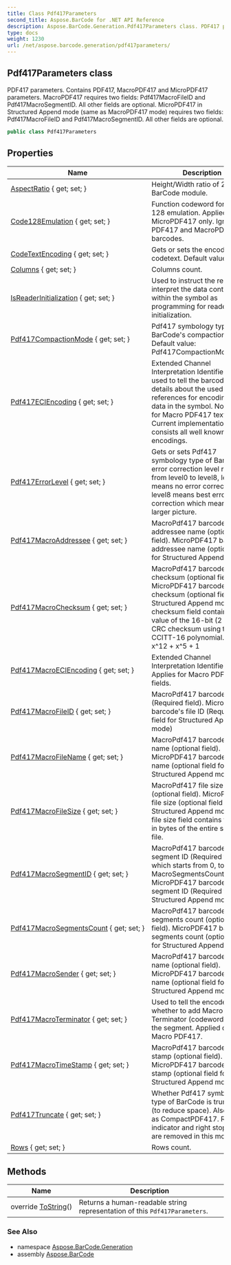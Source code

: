 ```yaml
---
title: Class Pdf417Parameters
second_title: Aspose.BarCode for .NET API Reference
description: Aspose.BarCode.Generation.Pdf417Parameters class. PDF417 parameters. Contains PDF417 MacroPDF417 and MicroPDF417 parameters. MacroPDF417 requires two fields Pdf417MacroFileID and Pdf417MacroSegmentID. All other fields are optional. MicroPDF417 in Structured Append mode same as MacroPDF417 mode requires two fields Pdf417MacroFileID and Pdf417MacroSegmentID. All other fields are optional
type: docs
weight: 1230
url: /net/aspose.barcode.generation/pdf417parameters/
---
```

## Pdf417Parameters class

PDF417 parameters. Contains PDF417, MacroPDF417 and MicroPDF417 parameters. MacroPDF417 requires two fields: Pdf417MacroFileID and Pdf417MacroSegmentID. All other fields are optional. MicroPDF417 in Structured Append mode (same as MacroPDF417 mode) requires two fields: Pdf417MacroFileID and Pdf417MacroSegmentID. All other fields are optional.

```csharp
public class Pdf417Parameters
```

## Properties

| Name | Description |
| --- | --- |
| [AspectRatio](../../aspose.barcode.generation/pdf417parameters/aspectratio/) { get; set; } | Height/Width ratio of 2D BarCode module. |
| [Code128Emulation](../../aspose.barcode.generation/pdf417parameters/code128emulation/) { get; set; } | Function codeword for Code 128 emulation. Applied for MicroPDF417 only. Ignored for PDF417 and MacroPDF417 barcodes. |
| [CodeTextEncoding](../../aspose.barcode.generation/pdf417parameters/codetextencoding/) { get; set; } | Gets or sets the encoding of codetext. Default value: UTF-8 |
| [Columns](../../aspose.barcode.generation/pdf417parameters/columns/) { get; set; } | Columns count. |
| [IsReaderInitialization](../../aspose.barcode.generation/pdf417parameters/isreaderinitialization/) { get; set; } | Used to instruct the reader to interpret the data contained within the symbol as programming for reader initialization. |
| [Pdf417CompactionMode](../../aspose.barcode.generation/pdf417parameters/pdf417compactionmode/) { get; set; } | Pdf417 symbology type of BarCode's compaction mode. Default value: Pdf417CompactionMode.Auto. |
| [Pdf417ECIEncoding](../../aspose.barcode.generation/pdf417parameters/pdf417eciencoding/) { get; set; } | Extended Channel Interpretation Identifiers. It is used to tell the barcode reader details about the used references for encoding the data in the symbol. Not applied for Macro PDF417 text fields. Current implementation consists all well known charset encodings. |
| [Pdf417ErrorLevel](../../aspose.barcode.generation/pdf417parameters/pdf417errorlevel/) { get; set; } | Gets or sets Pdf417 symbology type of BarCode's error correction level ranging from level0 to level8, level0 means no error correction info, level8 means best error correction which means a larger picture. |
| [Pdf417MacroAddressee](../../aspose.barcode.generation/pdf417parameters/pdf417macroaddressee/) { get; set; } | MacroPdf417 barcode addressee name (optional field). MicroPDF417 barcode addressee name (optional field for Structured Append mode) |
| [Pdf417MacroChecksum](../../aspose.barcode.generation/pdf417parameters/pdf417macrochecksum/) { get; set; } | MacroPdf417 barcode checksum (optional field). MicroPDF417 barcode checksum (optional field for Structured Append mode) The checksum field contains the value of the 16-bit (2 bytes) CRC checksum using the CCITT-16 polynomial. x^16 + x^12 + x^5 + 1 |
| [Pdf417MacroECIEncoding](../../aspose.barcode.generation/pdf417parameters/pdf417macroeciencoding/) { get; set; } | Extended Channel Interpretation Identifiers. Applies for Macro PDF417 text fields. |
| [Pdf417MacroFileID](../../aspose.barcode.generation/pdf417parameters/pdf417macrofileid/) { get; set; } | MacroPdf417 barcode's file ID (Required field). MicroPDF417 barcode's file ID (Required field for Structured Append mode) |
| [Pdf417MacroFileName](../../aspose.barcode.generation/pdf417parameters/pdf417macrofilename/) { get; set; } | MacroPdf417 barcode file name (optional field). MicroPDF417 barcode file name (optional field for Structured Append mode) |
| [Pdf417MacroFileSize](../../aspose.barcode.generation/pdf417parameters/pdf417macrofilesize/) { get; set; } | MacroPdf417 file size (optional field). MicroPDF417 file size (optional field for Structured Append mode) The file size field contains the size in bytes of the entire source file. |
| [Pdf417MacroSegmentID](../../aspose.barcode.generation/pdf417parameters/pdf417macrosegmentid/) { get; set; } | MacroPdf417 barcode's segment ID (Required field), which starts from 0, to MacroSegmentsCount - 1. MicroPDF417 barcode's segment ID (Required field for Structured Append mode) |
| [Pdf417MacroSegmentsCount](../../aspose.barcode.generation/pdf417parameters/pdf417macrosegmentscount/) { get; set; } | MacroPdf417 barcode segments count (optional field). MicroPDF417 barcode segments count (optional field for Structured Append mode) |
| [Pdf417MacroSender](../../aspose.barcode.generation/pdf417parameters/pdf417macrosender/) { get; set; } | MacroPdf417 barcode sender name (optional field). MicroPDF417 barcode sender name (optional field for Structured Append mode) |
| [Pdf417MacroTerminator](../../aspose.barcode.generation/pdf417parameters/pdf417macroterminator/) { get; set; } | Used to tell the encoder whether to add Macro PDF417 Terminator (codeword 922) to the segment. Applied only for Macro PDF417. |
| [Pdf417MacroTimeStamp](../../aspose.barcode.generation/pdf417parameters/pdf417macrotimestamp/) { get; set; } | MacroPdf417 barcode time stamp (optional field). MicroPDF417 barcode time stamp (optional field for Structured Append mode) |
| [Pdf417Truncate](../../aspose.barcode.generation/pdf417parameters/pdf417truncate/) { get; set; } | Whether Pdf417 symbology type of BarCode is truncated (to reduce space). Also known as CompactPDF417. Rigth row indicator and right stop pattern are removed in this mode. |
| [Rows](../../aspose.barcode.generation/pdf417parameters/rows/) { get; set; } | Rows count. |

## Methods

| Name | Description |
| --- | --- |
| override [ToString](../../aspose.barcode.generation/pdf417parameters/tostring/)() | Returns a human-readable string representation of this `Pdf417Parameters`. |

### See Also

* namespace [Aspose.BarCode.Generation](../../aspose.barcode.generation/)
* assembly [Aspose.BarCode](../../)


